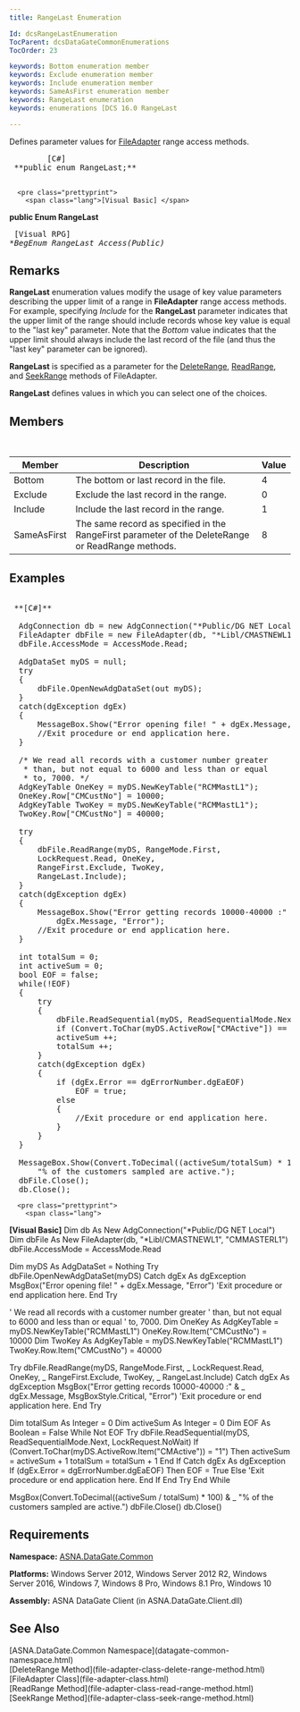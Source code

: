 ```yaml
---
title: RangeLast Enumeration

Id: dcsRangeLastEnumeration
TocParent: dcsDataGateCommonEnumerations
TocOrder: 23

keywords: Bottom enumeration member
keywords: Exclude enumeration member
keywords: Include enumeration member
keywords: SameAsFirst enumeration member
keywords: RangeLast enumeration
keywords: enumerations [DCS 16.0 RangeLast

---
```


Defines parameter values for [FileAdapter](file-adapter-class.html) range access methods.
<pre class="prettyprint">
        <span class="lang">[C#]</span>
 **public enum RangeLast;** 
      </pre>
      <pre class="prettyprint">
        <span class="lang">[Visual Basic] </span>
 **public Enum RangeLast** 
      </pre>
      <pre class="prettyprint">
        <span class="lang">[Visual RPG]</span>
 **BegEnum RangeLast Access(*Public)**  </pre>

## Remarks

**RangeLast** enumeration values modify the usage of key value parameters describing the upper limit of a range in **FileAdapter** range access methods. For example, specifying *Include* for the **RangeLast** parameter indicates that the upper limit of the range should include records whose key value is equal to the "last key" parameter. Note that the *Bottom* value indicates that the upper limit should always include the last record of the file (and thus the "last key" parameter can be ignored).

**RangeLast** is specified as a parameter for the [ DeleteRange](file-adapter-class-delete-range-method.html), [ReadRange](file-adapter-class-read-range-method.html), and [SeekRange](file-adapter-class-seek-range-method.html) methods of FileAdapter. 

**RangeLast** defines values in which you can select one of the choices.
## Members

<br />



| Member | Description | Value |
| ---- | ---- | ---- |
| Bottom | The bottom or last record in the file. | 4 |
| Exclude | Exclude the last record in the range. | 0 |
| Include | Include the last record in the range. | 1 |
| SameAsFirst | The same record as specified in the RangeFirst parameter of the DeleteRange or ReadRange methods. | 8 |



## Examples

<pre class="prettyprint">
        <span class="lang">
 **[C#]** 
        </span>
  AdgConnection db = new AdgConnection("*Public/DG NET Local");
  FileAdapter dbFile = new FileAdapter(db, "*Libl/CMASTNEWL1", "CMMASTERL1");
  dbFile.AccessMode = AccessMode.Read;

  AdgDataSet myDS = null;
  try
  {
      dbFile.OpenNewAdgDataSet(out myDS);
  }
  catch(dgException dgEx)
  {
      MessageBox.Show("Error opening file! " + dgEx.Message, "Error");
      //Exit procedure or end application here.
  }

  /* We read all records with a customer number greater
   * than, but not equal to 6000 and less than or equal
   * to, 7000. */
  AdgKeyTable OneKey = myDS.NewKeyTable("RCMMastL1");
  OneKey.Row["CMCustNo"] = 10000;
  AdgKeyTable TwoKey = myDS.NewKeyTable("RCMMastL1");
  TwoKey.Row["CMCustNo"] = 40000;

  try
  {
      dbFile.ReadRange(myDS, RangeMode.First, 
      LockRequest.Read, OneKey, 
      RangeFirst.Exclude, TwoKey,
      RangeLast.Include);
  }
  catch(dgException dgEx)
  {
      MessageBox.Show("Error getting records 10000-40000 :" +
          dgEx.Message, "Error");
      //Exit procedure or end application here.
  }

  int totalSum = 0;
  int activeSum = 0;
  bool EOF = false;
  while(!EOF)
  {
      try
      {
          dbFile.ReadSequential(myDS, ReadSequentialMode.Next, LockRequest.NoWait);
          if (Convert.ToChar(myDS.ActiveRow["CMActive"]) == '1')
          activeSum ++;
          totalSum ++;
      }
      catch(dgException dgEx)
      {
          if (dgEx.Error == dgErrorNumber.dgEaEOF)
              EOF = true;
          else
          {
              //Exit procedure or end application here.
          }
      }
  }

  MessageBox.Show(Convert.ToDecimal((activeSum/totalSum) * 100) + 
      "% of the customers sampled are active.");
  dbFile.Close();
  db.Close(); </pre>
      <pre class="prettyprint">
        <span class="lang">
 **[Visual Basic]** 
        </span>
  Dim db As New AdgConnection("*Public/DG NET Local")
  Dim dbFile As New FileAdapter(db, "*Libl/CMASTNEWL1", "CMMASTERL1")
  dbFile.AccessMode = AccessMode.Read

  Dim myDS As AdgDataSet = Nothing
  Try
      dbFile.OpenNewAdgDataSet(myDS)
  Catch dgEx As dgException
      MsgBox("Error opening file! " + dgEx.Message, "Error")
      'Exit procedure or end application here.
  End Try

  ' We read all records with a customer number greater
  ' than, but not equal to 6000 and less than or equal
  ' to, 7000. 
  Dim OneKey As AdgKeyTable = myDS.NewKeyTable("RCMMastL1")
  OneKey.Row.Item("CMCustNo") = 10000
  Dim TwoKey As AdgKeyTable = myDS.NewKeyTable("RCMMastL1")
  TwoKey.Row.Item("CMCustNo") = 40000

  Try
      dbFile.ReadRange(myDS, RangeMode.First, _
          LockRequest.Read, OneKey, _
          RangeFirst.Exclude, TwoKey, _
          RangeLast.Include)
  Catch dgEx As dgException
      MsgBox("Error getting records 10000-40000 :" &amp; _
          dgEx.Message, MsgBoxStyle.Critical, "Error")
      'Exit procedure or end application here.
  End Try

  Dim totalSum As Integer = 0
  Dim activeSum As Integer = 0
  Dim EOF As Boolean = False
  While Not EOF
      Try
          dbFile.ReadSequential(myDS, ReadSequentialMode.Next, LockRequest.NoWait)
          If (Convert.ToChar(myDS.ActiveRow.Item("CMActive")) = "1") Then
              activeSum = activeSum + 1
              totalSum = totalSum + 1
          End If
      Catch dgEx As dgException
          If (dgEx.Error = dgErrorNumber.dgEaEOF) Then
              EOF = True
          Else
              'Exit procedure or end application here.
          End If
      End Try
  End While

  MsgBox(Convert.ToDecimal((activeSum / totalSum) * 100) &amp; _
      "% of the customers sampled are active.")
  dbFile.Close()
  db.Close()</pre>

## Requirements

**Namespace:** [ASNA.DataGate.Common](datagate-common-namespace.html) 

**Platforms:** Windows Server 2012, Windows Server 2012 R2, Windows Server 2016, Windows 7, Windows 8 Pro, Windows 8.1 Pro, Windows 10

**Assembly:** ASNA DataGate Client (in ASNA.DataGate.Client.dll)
## See Also

<dl />
      <span>
        [ASNA.DataGate.Common Namespace](datagate-common-namespace.html)
        <br />
        [DeleteRange Method](file-adapter-class-delete-range-method.html)
        <br />
        [FileAdapter Class](file-adapter-class.html)
        <br />
      </span>
      <span>
        [ReadRange Method](file-adapter-class-read-range-method.html)
        <br />
      </span>
      <span>
        [SeekRange Method](file-adapter-class-seek-range-method.html)
      </span>

